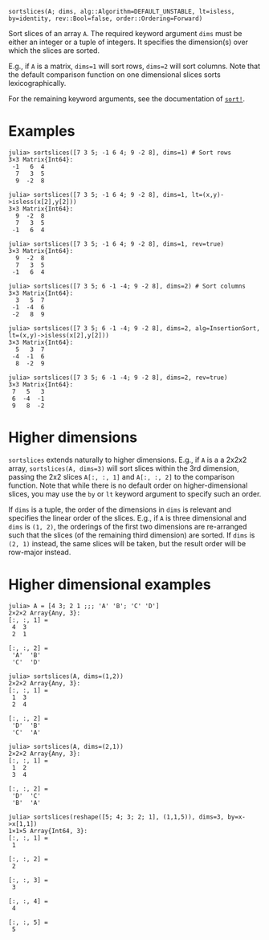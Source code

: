 ```
sortslices(A; dims, alg::Algorithm=DEFAULT_UNSTABLE, lt=isless, by=identity, rev::Bool=false, order::Ordering=Forward)
```

Sort slices of an array `A`. The required keyword argument `dims` must be either an integer or a tuple of integers. It specifies the dimension(s) over which the slices are sorted.

E.g., if `A` is a matrix, `dims=1` will sort rows, `dims=2` will sort columns. Note that the default comparison function on one dimensional slices sorts lexicographically.

For the remaining keyword arguments, see the documentation of [`sort!`](@ref).

# Examples

```jldoctest
julia> sortslices([7 3 5; -1 6 4; 9 -2 8], dims=1) # Sort rows
3×3 Matrix{Int64}:
 -1   6  4
  7   3  5
  9  -2  8

julia> sortslices([7 3 5; -1 6 4; 9 -2 8], dims=1, lt=(x,y)->isless(x[2],y[2]))
3×3 Matrix{Int64}:
  9  -2  8
  7   3  5
 -1   6  4

julia> sortslices([7 3 5; -1 6 4; 9 -2 8], dims=1, rev=true)
3×3 Matrix{Int64}:
  9  -2  8
  7   3  5
 -1   6  4

julia> sortslices([7 3 5; 6 -1 -4; 9 -2 8], dims=2) # Sort columns
3×3 Matrix{Int64}:
  3   5  7
 -1  -4  6
 -2   8  9

julia> sortslices([7 3 5; 6 -1 -4; 9 -2 8], dims=2, alg=InsertionSort, lt=(x,y)->isless(x[2],y[2]))
3×3 Matrix{Int64}:
  5   3  7
 -4  -1  6
  8  -2  9

julia> sortslices([7 3 5; 6 -1 -4; 9 -2 8], dims=2, rev=true)
3×3 Matrix{Int64}:
 7   5   3
 6  -4  -1
 9   8  -2
```

# Higher dimensions

`sortslices` extends naturally to higher dimensions. E.g., if `A` is a a 2x2x2 array, `sortslices(A, dims=3)` will sort slices within the 3rd dimension, passing the 2x2 slices `A[:, :, 1]` and `A[:, :, 2]` to the comparison function. Note that while there is no default order on higher-dimensional slices, you may use the `by` or `lt` keyword argument to specify such an order.

If `dims` is a tuple, the order of the dimensions in `dims` is relevant and specifies the linear order of the slices. E.g., if `A` is three dimensional and `dims` is `(1, 2)`, the orderings of the first two dimensions are re-arranged such that the slices (of the remaining third dimension) are sorted. If `dims` is `(2, 1)` instead, the same slices will be taken, but the result order will be row-major instead.

# Higher dimensional examples

```
julia> A = [4 3; 2 1 ;;; 'A' 'B'; 'C' 'D']
2×2×2 Array{Any, 3}:
[:, :, 1] =
 4  3
 2  1

[:, :, 2] =
 'A'  'B'
 'C'  'D'

julia> sortslices(A, dims=(1,2))
2×2×2 Array{Any, 3}:
[:, :, 1] =
 1  3
 2  4

[:, :, 2] =
 'D'  'B'
 'C'  'A'

julia> sortslices(A, dims=(2,1))
2×2×2 Array{Any, 3}:
[:, :, 1] =
 1  2
 3  4

[:, :, 2] =
 'D'  'C'
 'B'  'A'

julia> sortslices(reshape([5; 4; 3; 2; 1], (1,1,5)), dims=3, by=x->x[1,1])
1×1×5 Array{Int64, 3}:
[:, :, 1] =
 1

[:, :, 2] =
 2

[:, :, 3] =
 3

[:, :, 4] =
 4

[:, :, 5] =
 5
```
